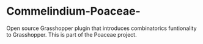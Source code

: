 # Commelindium-Poaceae-
Open source Grasshopper plugin that introduces combinatorics funtionality to Grasshopper. This is part of the Poaceae project. 
